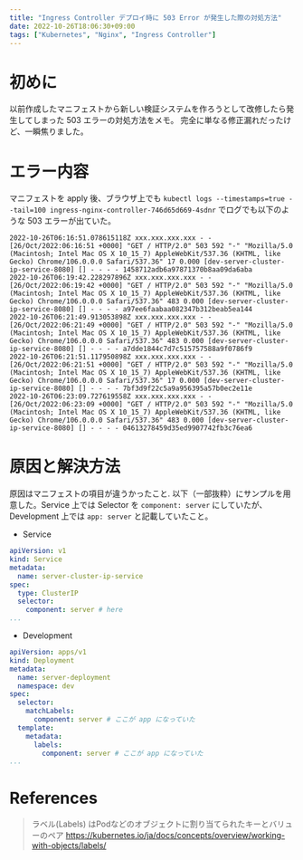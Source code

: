 ```yaml
---
title: "Ingress Controller デプロイ時に 503 Error が発生した際の対処方法"
date: 2022-10-26T18:06:30+09:00
tags: ["Kubernetes", "Nginx", "Ingress Controller"]
---
```


# 初めに
以前作成したマニフェストから新しい検証システムを作ろうとして改修したら発生してしまった 503 エラーの対処方法をメモ。
完全に単なる修正漏れだったけど、一瞬焦りました。

# エラー内容
マニフェストを apply 後、ブラウザ上でも `kubectl logs --timestamps=true --tail=100 ingress-nginx-controller-746d65d669-4sdnr` でログでも以下のような 503 エラーが出ていた。

```
2022-10-26T06:16:51.078615118Z xxx.xxx.xxx.xxx - - [26/Oct/2022:06:16:51 +0000] "GET / HTTP/2.0" 503 592 "-" "Mozilla/5.0 (Macintosh; Intel Mac OS X 10_15_7) AppleWebKit/537.36 (KHTML, like Gecko) Chrome/106.0.0.0 Safari/537.36" 17 0.000 [dev-server-cluster-ip-service-8080] [] - - - - 1458712adb6a97871370b8aa09da6aba
2022-10-26T06:19:42.228297896Z xxx.xxx.xxx.xxx - - [26/Oct/2022:06:19:42 +0000] "GET / HTTP/2.0" 503 592 "-" "Mozilla/5.0 (Macintosh; Intel Mac OS X 10_15_7) AppleWebKit/537.36 (KHTML, like Gecko) Chrome/106.0.0.0 Safari/537.36" 483 0.000 [dev-server-cluster-ip-service-8080] [] - - - - a97ee6faabaa082347b312beab5ea144
2022-10-26T06:21:49.913053898Z xxx.xxx.xxx.xxx - - [26/Oct/2022:06:21:49 +0000] "GET / HTTP/2.0" 503 592 "-" "Mozilla/5.0 (Macintosh; Intel Mac OS X 10_15_7) AppleWebKit/537.36 (KHTML, like Gecko) Chrome/106.0.0.0 Safari/537.36" 483 0.000 [dev-server-cluster-ip-service-8080] [] - - - - a7dde1844c7d7c515757588a9f0786f9
2022-10-26T06:21:51.117950898Z xxx.xxx.xxx.xxx - - [26/Oct/2022:06:21:51 +0000] "GET / HTTP/2.0" 503 592 "-" "Mozilla/5.0 (Macintosh; Intel Mac OS X 10_15_7) AppleWebKit/537.36 (KHTML, like Gecko) Chrome/106.0.0.0 Safari/537.36" 17 0.000 [dev-server-cluster-ip-service-8080] [] - - - - 7bf3d9f22c5a9a956395a57b0ec2e11e
2022-10-26T06:23:09.727619558Z xxx.xxx.xxx.xxx - - [26/Oct/2022:06:23:09 +0000] "GET / HTTP/2.0" 503 592 "-" "Mozilla/5.0 (Macintosh; Intel Mac OS X 10_15_7) AppleWebKit/537.36 (KHTML, like Gecko) Chrome/106.0.0.0 Safari/537.36" 483 0.000 [dev-server-cluster-ip-service-8080] [] - - - - 04613278459d35ed9907742fb3c76ea6
```

# 原因と解決方法
原因はマニフェストの項目が違うかったこと. 以下（一部抜粋）にサンプルを用意した。Service 上では Selector を `component: server` にしていたが、Development 上では `app: server` と記載していたこと。

- Service
```yaml
apiVersion: v1
kind: Service
metadata:
  name: server-cluster-ip-service
spec:
  type: ClusterIP
  selector:
    component: server # here
...
```
- Development
```yaml
apiVersion: apps/v1
kind: Deployment
metadata:
  name: server-deployment
  namespace: dev
spec:
  selector:
    matchLabels:
      component: server # ここが app になっていた
  template:
    metadata:
      labels:
        component: server # ここが app になっていた
...
```


# References
> ラベル(Labels) はPodなどのオブジェクトに割り当てられたキーとバリューのペア
> https://kubernetes.io/ja/docs/concepts/overview/working-with-objects/labels/